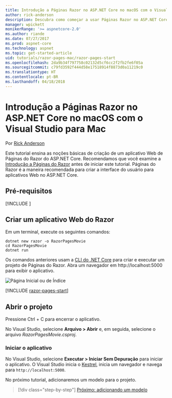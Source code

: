 ```yaml
---
title: Introdução a Páginas Razor no ASP.NET Core no macOS com o Visual Studio para Mac
author: rick-anderson
description: Descubra como começar a usar Páginas Razor no ASP.NET Core usando o Visual Studio para Mac.
manager: wpickett
monikerRange: '>= aspnetcore-2.0'
ms.author: riande
ms.date: 07/27/2017
ms.prod: aspnet-core
ms.technology: aspnet
ms.topic: get-started-article
uid: tutorials/razor-pages-mac/razor-pages-start
ms.openlocfilehash: 2da9b34f797758c02132d5cf6cc2f2fb2fe6f05a
ms.sourcegitcommit: c79fd3592f444d58e17518914f8873d0a11219c0
ms.translationtype: HT
ms.contentlocale: pt-BR
ms.lasthandoff: 04/18/2018
---
```

# <a name="get-started-with-razor-pages-in-aspnet-core-on-macos-with-visual-studio-for-mac"></a>Introdução a Páginas Razor no ASP.NET Core no macOS com o Visual Studio para Mac

Por [Rick Anderson](https://twitter.com/RickAndMSFT)

Este tutorial ensina as noções básicas de criação de um aplicativo Web de Páginas do Razor do ASP.NET Core. Recomendamos que você examine a [Introdução a Páginas do Razor](xref:mvc/razor-pages/index) antes de iniciar este tutorial. Páginas do Razor é a maneira recomendada para criar a interface do usuário para aplicativos Web no ASP.NET Core.

## <a name="prerequisites"></a>Pré-requisitos

[!INCLUDE [](~/includes/net-core-prereqs-macos.md)]

## <a name="create-a-razor-web-app"></a>Criar um aplicativo Web do Razor

Em um terminal, execute os seguintes comandos:

```console
dotnet new razor -o RazorPagesMovie
cd RazorPagesMovie
dotnet run
```

Os comandos anteriores usam a [CLI do .NET Core](https://docs.microsoft.com/dotnet/core/tools/dotnet) para criar e executar um projeto de Páginas do Razor. Abra um navegador em http://localhost:5000 para exibir o aplicativo.

![Página Inicial ou de Índice](../razor-pages/razor-pages-start/_static/home.png)

[!INCLUDE [razor-pages-start](../../includes/RP/razor-pages-start.md)]

## <a name="open-the-project"></a>Abrir o projeto

Pressione Ctrl + C para encerrar o aplicativo.

No Visual Studio, selecione **Arquivo > Abrir** e, em seguida, selecione o arquivo *RazorPagesMovie.csproj*.

### <a name="launch-the-app"></a>Iniciar o aplicativo

No Visual Studio, selecione **Executar > Iniciar Sem Depuração** para iniciar o aplicativo. O Visual Studio inicia o [Kestrel](xref:fundamentals/servers/kestrel), inicia um navegador e navega para `http://localhost:5000`.

No próximo tutorial, adicionaremos um modelo para o projeto.

> [!div class="step-by-step"]
> [Próximo: adicionando um modelo](xref:tutorials/razor-pages-mac/model)
